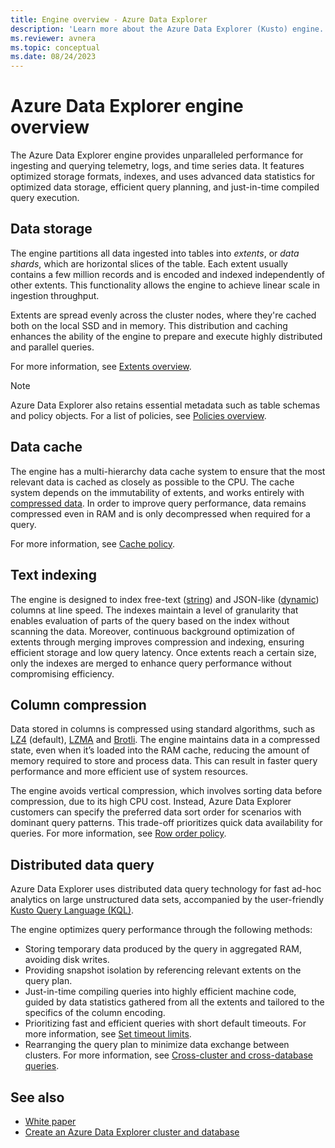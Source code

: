 ```yaml
---
title: Engine overview - Azure Data Explorer 
description: 'Learn more about the Azure Data Explorer (Kusto) engine.'
ms.reviewer: avnera
ms.topic: conceptual
ms.date: 08/24/2023
---
```

# Azure Data Explorer engine overview

The Azure Data Explorer engine provides unparalleled performance for ingesting and querying telemetry, logs, and time series data. It features optimized storage formats, indexes, and uses advanced data statistics for optimized data storage, efficient query planning, and just-in-time compiled query execution.

## Data storage

The engine partitions all data ingested into tables into *extents*, or *data shards*, which are horizontal slices of the table. Each extent usually contains a few million records and is encoded and indexed independently of other extents. This functionality allows the engine to achieve linear scale in ingestion throughput.

Extents are spread evenly across the cluster nodes, where they're cached both on the local SSD and in memory. This distribution and caching enhances the ability of the engine to prepare and execute highly distributed and parallel queries.

For more information, see [Extents overview](kusto/management/extents-overview.md).

> [!NOTE]
> Azure Data Explorer also retains essential metadata such as table schemas and policy objects. For a list of policies, see [Policies overview](kusto/management/policies.md).

## Data cache

The engine has a multi-hierarchy data cache system to ensure that the most relevant data is cached as closely as possible to the CPU. The cache system depends on the immutability of extents, and works entirely with [compressed data](#column-compression). In order to improve query performance, data remains compressed even in RAM and is only decompressed when required for a query.

For more information, see [Cache policy](kusto/management/cachepolicy.md).

## Text indexing

The engine is designed to index free-text ([string](kusto/query/scalar-data-types/string.md)) and JSON-like ([dynamic](kusto/query/scalar-data-types/dynamic.md)) columns at line speed. The indexes maintain a level of granularity that enables evaluation of parts of the query based on the index without scanning the data. Moreover, continuous background optimization of extents through merging improves compression and indexing, ensuring efficient storage and low query latency. Once extents reach a certain size, only the indexes are merged to enhance query performance without compromising efficiency.

## Column compression

Data stored in columns is compressed using standard algorithms, such as [LZ4](https://en.wikipedia.org/wiki/LZ4_(compression_algorithm)) (default), [LZMA](https://en.wikipedia.org/wiki/Lempel%E2%80%93Ziv%E2%80%93Markov_chain_algorithm) and [Brotli](https://en.wikipedia.org/wiki/Brotli). The engine maintains data in a compressed state, even when it’s loaded into the RAM cache, reducing the amount of memory required to store and process data. This can result in faster query performance and more efficient use of system resources.

The engine avoids vertical compression, which involves sorting data before compression, due to its high CPU cost. Instead, Azure Data Explorer customers can specify the preferred data sort order for scenarios with dominant query patterns. This trade-off prioritizes quick data availability for queries. For more information, see [Row order policy](kusto/management/roworderpolicy.md).

## Distributed data query

Azure Data Explorer uses distributed data query technology for fast ad-hoc analytics on large unstructured data sets, accompanied by the user-friendly [Kusto Query Language (KQL)](kusto/query/index.md).

The engine optimizes query performance through the following methods:

* Storing temporary data produced by the query in aggregated RAM, avoiding disk writes.
* Providing snapshot isolation by referencing relevant extents on the query plan.
* Just-in-time compiling queries into highly efficient machine code, guided by data statistics gathered from all the extents and tailored to the specifics of the column encoding.
* Prioritizing fast and efficient queries with short default timeouts. For more information, see [Set timeout limits](set-timeout-limits.md).
* Rearranging the query plan to minimize data exchange between clusters. For more information, see [Cross-cluster and cross-database queries](kusto/query/cross-cluster-or-database-queries.md).

## See also

* [White paper](https://azure.microsoft.com/resources/azure-data-explorer/)
* [Create an Azure Data Explorer cluster and database](create-cluster-and-database.md)
